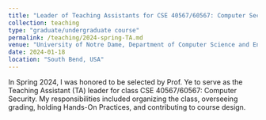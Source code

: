 ```yaml
---
title: "Leader of Teaching Assistants for CSE 40567/60567: Computer Security"
collection: teaching
type: "graduate/undergraduate course"
permalink: /teaching/2024-spring-TA.md
venue: "University of Notre Dame, Department of Computer Science and Engineering"
date: 2024-01-18
location: "South Bend, USA"
---
```


In Spring 2024, I was honored to be selected by Prof. Ye to serve as the Teaching Assistant (TA) leader for class CSE 40567/60567: Computer Security. My responsibilities included organizing the class, overseeing grading, holding Hands-On Practices, and contributing to course design.